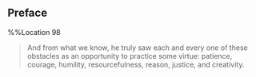 ## Preface 
%%Location 98 
> And from what we know, he truly saw each and every one of these obstacles as an opportunity to practice some virtue: patience, courage, humility, resourcefulness, reason, justice, and creativity. 

